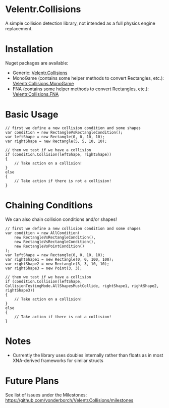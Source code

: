 # Velentr.Collisions
A simple collision detection library, not intended as a full physics engine replacement.


# Installation
Nuget packages are available:
- Generic: [Velentr.Collisions](https://www.nuget.org/packages/Velentr.Collisions/)
- MonoGame (contains some helper methods to convert Rectangles, etc.): [Velentr.Collisions.MonoGame](https://www.nuget.org/packages/Velentr.Collisions.MonoGame/)
- FNA (contains some helper methods to convert Rectangles, etc.): [Velentr.Collisions.FNA](https://www.nuget.org/packages/Velentr.Collisions.FNA/)

# Basic Usage
```
// first we define a new collision condition and some shapes
var condition = new RectangleVsRectangleCondition();
var leftShape = new Rectangle(0, 0, 10, 10);
var rightShape = new Rectangle(5, 5, 10, 10);

// then we test if we have a collision
if (condition.Collision(leftShape, rightShape))
{
    // Take action on a collision!
}
else
{
    // Take action if there is not a collision!
}
```

# Chaining Conditions
We can also chain collision conditions and/or shapes!
```
// first we define a new collision condition and some shapes
var condition = new AllCondition(
    new RectangleVsRectangleCondition(),
    new RectangleVsRectangleCondition(),
    new RectangleVsPointCondition()
);
var leftShape = new Rectangle(0, 0, 10, 10);
var rightShape1 = new Rectangle(0, 0, 100, 100);
var rightShape2 = new Rectangle(3, 3, 10, 10);
var rightShape3 = new Point(3, 3);

// then we test if we have a collision
if (condition.Collision(leftShape, CollisionTestingMode.AllShapesMustCollide, rightShape1, rightShape2, rightShape3))
{
    // Take action on a collision!
}
else
{
    // Take action if there is not a collision!
}
```



# Notes
- Currently the library uses doubles internally rather than floats as in most XNA-derived frameworks for similar structs

# Future Plans
See list of issues under the Milestones: https://github.com/vonderborch/Velentr.Collisions/milestones
